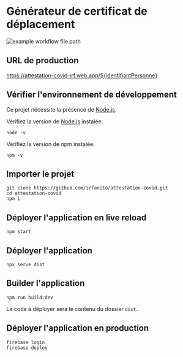 # Générateur de certificat de déplacement
![example workflow file path](https://github.com/irfanito/attestation-covid/workflows/Continuous%20deployment%20to%20Firebase%20Hosting%20on%20push/badge.svg)
## URL de production
https://attestation-covid-irf.web.app/${identifiantPersonne}

## Vérifier l'environnement de développement
Ce projet nécessite la présence de [Node.js](https://nodejs.org/en/download/).

Vérifiez la version de [Node.js](https://nodejs.org/en/download/) instalée.
```console
node -v
```
Vérifiez la version de npm instalée.
```console
npm -v
```

## Importer le projet
```console
git clone https://github.com/irfanito/attestation-covid.git
cd attestation-covid
npm i
```

## Déployer l'application en live reload
```console
npm start
```

## Déployer l'application
```console
npx serve dist
```

## Builder l'application
```console
npm run build:dev
```
Le code à déployer sera le contenu du dossier `dist.`

## Déployer l'application en production
```console
firebase login
firebase deploy
```
